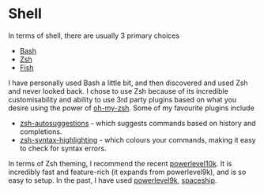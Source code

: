 # Shell

In terms of shell, there are usually 3 primary choices

- [Bash](https://www.gnu.org/software/bash/)
- [Zsh](https://en.wikipedia.org/wiki/Z_shell)
- [Fish](https://fishshell.com/)

I have personally used Bash a little bit, and then discovered and used Zsh and never looked back. I chose to use Zsh because of its incredible customisability and ability to use 3rd party plugins based on what you desire using the power of [oh-my-zsh](https://github.com/ohmyzsh/ohmyzsh). Some of my favourite plugins include

- [zsh-autosuggestions](https://github.com/zsh-users/zsh-autosuggestions) - which suggests commands based on history and completions.
- [zsh-syntax-highlighting](https://github.com/zsh-users/zsh-syntax-highlighting) - which colours your commands, making it easy to check for syntax errors.

In terms of Zsh theming, I recommend the recent [powerlevel10k](https://github.com/romkatv/powerlevel10k). It is incredibly fast and feature-rich (it expands from powerlevel9k), and is so easy to setup. In the past, I have used [powerlevel9k](https://github.com/Powerlevel9k/powerlevel9k), [spaceship](https://github.com/denysdovhan/spaceship-prompt).